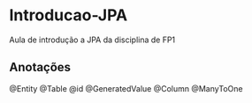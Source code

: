 # Introducao-JPA
Aula de introdução a JPA da disciplina de FP1

## Anotações
@Entity
@Table
@id
@GeneratedValue
@Column
@ManyToOne
